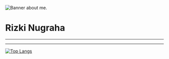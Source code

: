 ![Banner about me.](https://arturssmirnovs.github.io/github-profile-readme-generator/images/banner.png)

# Rizki Nugraha
---

---
[![Top Langs](https://github-readme-stats.vercel.app/api/top-langs/?username=nugrhrizki)](https://github.com/anuraghazra/github-readme-stats)
